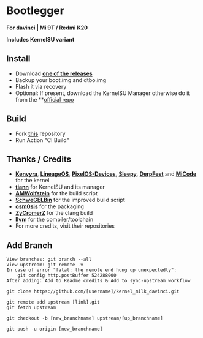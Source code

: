 # Bootlegger

**For davinci | Mi 9T / Redmi K20**

**Includes KernelSU variant**

## Install

- Download **[one of the releases](https://github.com/silvzr/kernel_milk_davinci/releases)**
- Backup your boot.img and dtbo.img
- Flash it via recovery
- Optional: If present, download the KernelSU Manager otherwise do it from the **[official repo](https://github.com/tiann/KernelSU/releases/latest)

## Build

- Fork **[this](https://github.com/silvzr/kernel_milk_davinci/)** repository
- Run Action "CI Build"

## Thanks / Credits
- **[Kenvyra](https://github.com/Kenvyra/android_kernel_xiaomi_sm6150/)**, **[LineageOS](https://github.com/LineageOS/android_kernel_xiaomi_sm6150/)**, **[PixelOS-Devices](https://github.com/PixelOS-Devices/kernel_xiaomi_sm6150/)**, **[Sleepy](https://github.com/itsshashanksp/kernel_xiaomi_sm6150)**, **[DerpFest](https://github.com/DerpFest-Devices/kernel_xiaomi_sm6150/)** and **[MiCode](https://github.com/MiCode/Xiaomi_Kernel_OpenSource/tree/davinci-p-oss)** for the kernel
- **[tiann](https://github.com/tiann/KernelSU/)** for KernelSU and its manager
- **[AMWolfstein](https://github.com/AMWolfstein/action_kernelsu/)** for the build script
- **[SchweGELBin](https://github.com/SchweGELBin/action_kernel_milk_davinci/)** for the improved build script
- **[osm0sis](https://github.com/osm0sis/AnyKernel3/)** for the packaging
- **[ZyCromerZ](https://github.com/ZyCromerZ/Clang/)** for the clang build
- **[llvm](https://github.com/llvm/llvm-project/)** for the compiler/toolchain
- For more credits, visit their repositories

## Add Branch
```
View branches: git branch --all
View upstream: git remote -v
In case of error "fatal: the remote end hung up unexpectedly":
    git config http.postBuffer 524288000
After adding: Add to Readme credits & Add to sync-upstream workflow
```
```
git clone https://github.com/[username]/kernel_milk_davinci.git

git remote add upstream [link].git
git fetch upstream

git checkout -b [new_branchname] upstream/[up_branchname]

git push -u origin [new_branchname]
```
